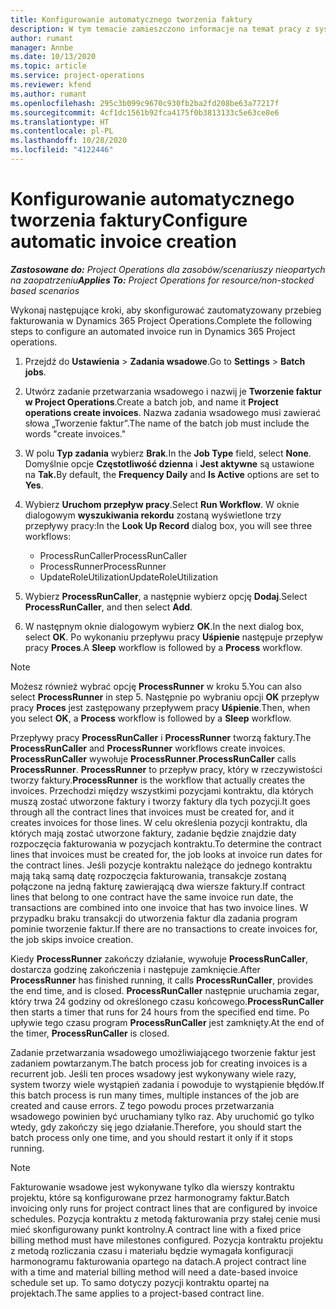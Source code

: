 ```yaml
---
title: Konfigurowanie automatycznego tworzenia faktury
description: W tym temacie zamieszczono informacje na temat pracy z systemem na żywo w celu automatycznego generowania faktur.
author: rumant
manager: Annbe
ms.date: 10/13/2020
ms.topic: article
ms.service: project-operations
ms.reviewer: kfend
ms.author: rumant
ms.openlocfilehash: 295c3b099c9670c930fb2ba2fd208be63a77217f
ms.sourcegitcommit: 4cf1dc1561b92fca4175f0b3813133c5e63ce8e6
ms.translationtype: HT
ms.contentlocale: pl-PL
ms.lasthandoff: 10/28/2020
ms.locfileid: "4122446"
---
```

# <a name="configure-automatic-invoice-creation"></a><span data-ttu-id="fd65c-103">Konfigurowanie automatycznego tworzenia faktury</span><span class="sxs-lookup"><span data-stu-id="fd65c-103">Configure automatic invoice creation</span></span>

<span data-ttu-id="fd65c-104">_**Zastosowane do:** Project Operations dla zasobów/scenariuszy nieopartych na zaopatrzeniu_</span><span class="sxs-lookup"><span data-stu-id="fd65c-104">_**Applies To:** Project Operations for resource/non-stocked based scenarios_</span></span>


<span data-ttu-id="fd65c-105">Wykonaj następujące kroki, aby skonfigurować zautomatyzowany przebieg fakturowania w Dynamics 365 Project Operations.</span><span class="sxs-lookup"><span data-stu-id="fd65c-105">Complete the following steps to configure an automated invoice run in Dynamics 365 Project operations.</span></span>

1. <span data-ttu-id="fd65c-106">Przejdź do **Ustawienia** > **Zadania wsadowe**.</span><span class="sxs-lookup"><span data-stu-id="fd65c-106">Go to **Settings** > **Batch jobs**.</span></span>
2. <span data-ttu-id="fd65c-107">Utwórz zadanie przetwarzania wsadowego i nazwij je **Tworzenie faktur w Project Operations**.</span><span class="sxs-lookup"><span data-stu-id="fd65c-107">Create a batch job, and name it **Project operations create invoices**.</span></span> <span data-ttu-id="fd65c-108">Nazwa zadania wsadowego musi zawierać słowa „Tworzenie faktur”.</span><span class="sxs-lookup"><span data-stu-id="fd65c-108">The name of the batch job must include the words "create invoices."</span></span>
3. <span data-ttu-id="fd65c-109">W polu **Typ zadania** wybierz **Brak**.</span><span class="sxs-lookup"><span data-stu-id="fd65c-109">In the **Job Type** field, select **None**.</span></span> <span data-ttu-id="fd65c-110">Domyślnie opcje **Częstotliwość dzienna** i **Jest aktywne** są ustawione na **Tak.**</span><span class="sxs-lookup"><span data-stu-id="fd65c-110">By default, the **Frequency Daily** and **Is Active** options are set to **Yes**.</span></span>
4. <span data-ttu-id="fd65c-111">Wybierz **Uruchom przepływ pracy**.</span><span class="sxs-lookup"><span data-stu-id="fd65c-111">Select **Run Workflow**.</span></span> <span data-ttu-id="fd65c-112">W oknie dialogowym **wyszukiwania rekordu** zostaną wyświetlone trzy przepływy pracy:</span><span class="sxs-lookup"><span data-stu-id="fd65c-112">In the **Look Up Record** dialog box, you will see three workflows:</span></span>

    - <span data-ttu-id="fd65c-113">ProcessRunCaller</span><span class="sxs-lookup"><span data-stu-id="fd65c-113">ProcessRunCaller</span></span>
    - <span data-ttu-id="fd65c-114">ProcessRunner</span><span class="sxs-lookup"><span data-stu-id="fd65c-114">ProcessRunner</span></span>
    - <span data-ttu-id="fd65c-115">UpdateRoleUtilization</span><span class="sxs-lookup"><span data-stu-id="fd65c-115">UpdateRoleUtilization</span></span>

5. <span data-ttu-id="fd65c-116">Wybierz **ProcessRunCaller**, a następnie wybierz opcję **Dodaj**.</span><span class="sxs-lookup"><span data-stu-id="fd65c-116">Select **ProcessRunCaller**, and then select **Add**.</span></span>
6. <span data-ttu-id="fd65c-117">W następnym oknie dialogowym wybierz **OK**.</span><span class="sxs-lookup"><span data-stu-id="fd65c-117">In the next dialog box, select **OK**.</span></span> <span data-ttu-id="fd65c-118">Po wykonaniu przepływu pracy **Uśpienie** następuje przepływ pracy **Proces**.</span><span class="sxs-lookup"><span data-stu-id="fd65c-118">A **Sleep** workflow is followed by a **Process** workflow.</span></span>

  > [!NOTE]
  > <span data-ttu-id="fd65c-119">Możesz również wybrać opcję **ProcessRunner** w kroku 5.</span><span class="sxs-lookup"><span data-stu-id="fd65c-119">You can also select **ProcessRunner** in step 5.</span></span> <span data-ttu-id="fd65c-120">Następnie po wybraniu opcji **OK** przepływ pracy **Proces** jest zastępowany przepływem pracy **Uśpienie**.</span><span class="sxs-lookup"><span data-stu-id="fd65c-120">Then, when you select **OK**, a **Process** workflow is followed by a **Sleep** workflow.</span></span>

<span data-ttu-id="fd65c-121">Przepływy pracy **ProcessRunCaller** i **ProcessRunner** tworzą faktury.</span><span class="sxs-lookup"><span data-stu-id="fd65c-121">The **ProcessRunCaller** and **ProcessRunner** workflows create invoices.</span></span> <span data-ttu-id="fd65c-122">**ProcessRunCaller** wywołuje **ProcessRunner**.</span><span class="sxs-lookup"><span data-stu-id="fd65c-122">**ProcessRunCaller** calls **ProcessRunner**.</span></span> <span data-ttu-id="fd65c-123">**ProcessRunner** to przepływ pracy, który w rzeczywistości tworzy faktury.</span><span class="sxs-lookup"><span data-stu-id="fd65c-123">**ProcessRunner** is the workflow that actually creates the invoices.</span></span> <span data-ttu-id="fd65c-124">Przechodzi między wszystkimi pozycjami kontraktu, dla których muszą zostać utworzone faktury i tworzy faktury dla tych pozycji.</span><span class="sxs-lookup"><span data-stu-id="fd65c-124">It goes through all the contract lines that invoices must be created for, and it creates invoices for those lines.</span></span> <span data-ttu-id="fd65c-125">W celu określenia pozycji kontraktu, dla których mają zostać utworzone faktury, zadanie będzie znajdzie daty rozpoczęcia fakturowania w pozycjach kontraktu.</span><span class="sxs-lookup"><span data-stu-id="fd65c-125">To determine the contract lines that invoices must be created for, the job looks at invoice run dates for the contract lines.</span></span> <span data-ttu-id="fd65c-126">Jeśli pozycje kontraktu należące do jednego kontraktu mają taką samą datę rozpoczęcia fakturowania, transakcje zostaną połączone na jedną fakturę zawierającą dwa wiersze faktury.</span><span class="sxs-lookup"><span data-stu-id="fd65c-126">If contract lines that belong to one contract have the same invoice run date, the transactions are combined into one invoice that has two invoice lines.</span></span> <span data-ttu-id="fd65c-127">W przypadku braku transakcji do utworzenia faktur dla zadania program pominie tworzenie faktur.</span><span class="sxs-lookup"><span data-stu-id="fd65c-127">If there are no transactions to create invoices for, the job skips invoice creation.</span></span>

<span data-ttu-id="fd65c-128">Kiedy **ProcessRunner** zakończy działanie, wywołuje **ProcessRunCaller**, dostarcza godzinę zakończenia i następuje zamknięcie.</span><span class="sxs-lookup"><span data-stu-id="fd65c-128">After **ProcessRunner** has finished running, it calls **ProcessRunCaller**, provides the end time, and is closed.</span></span> <span data-ttu-id="fd65c-129">**ProcessRunCaller** następnie uruchamia zegar, który trwa 24 godziny od określonego czasu końcowego.</span><span class="sxs-lookup"><span data-stu-id="fd65c-129">**ProcessRunCaller** then starts a timer that runs for 24 hours from the specified end time.</span></span> <span data-ttu-id="fd65c-130">Po upływie tego czasu program **ProcessRunCaller** jest zamknięty.</span><span class="sxs-lookup"><span data-stu-id="fd65c-130">At the end of the timer, **ProcessRunCaller** is closed.</span></span>

<span data-ttu-id="fd65c-131">Zadanie przetwarzania wsadowego umożliwiającego tworzenie faktur jest zadaniem powtarzanym.</span><span class="sxs-lookup"><span data-stu-id="fd65c-131">The batch process job for creating invoices is a recurrent job.</span></span> <span data-ttu-id="fd65c-132">Jeśli ten proces wsadowy jest wykonywany wiele razy, system tworzy wiele wystąpień zadania i powoduje to wystąpienie błędów.</span><span class="sxs-lookup"><span data-stu-id="fd65c-132">If this batch process is run many times, multiple instances of the job are created and cause errors.</span></span> <span data-ttu-id="fd65c-133">Z tego powodu proces przetwarzania wsadowego powinien być uruchamiany tylko raz. Aby uruchomić go tylko wtedy, gdy zakończy się jego działanie.</span><span class="sxs-lookup"><span data-stu-id="fd65c-133">Therefore, you should start the batch process only one time, and you should restart it only if it stops running.</span></span>

> [!NOTE]
> <span data-ttu-id="fd65c-134">Fakturowanie wsadowe jest wykonywane tylko dla wierszy kontraktu projektu, które są konfigurowane przez harmonogramy faktur.</span><span class="sxs-lookup"><span data-stu-id="fd65c-134">Batch invoicing only runs for project contract lines that are configured by invoice schedules.</span></span> <span data-ttu-id="fd65c-135">Pozycja kontraktu z metodą fakturowania przy stałej cenie musi mieć skonfigurowany punkt kontrolny.</span><span class="sxs-lookup"><span data-stu-id="fd65c-135">A contract line with a fixed price billing method must have milestones configured.</span></span> <span data-ttu-id="fd65c-136">Pozycja kontraktu projektu z metodą rozliczania czasu i materiału będzie wymagała konfiguracji harmonogramu fakturowania opartego na datach.</span><span class="sxs-lookup"><span data-stu-id="fd65c-136">A project contract line with a time and material billing method will need a date-based invoice schedule set up.</span></span> <span data-ttu-id="fd65c-137">To samo dotyczy pozycji kontraktu opartej na projektach.</span><span class="sxs-lookup"><span data-stu-id="fd65c-137">The same applies to a project-based contract line.</span></span>     
